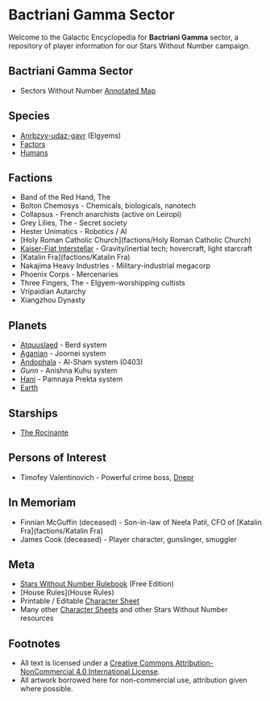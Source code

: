 # Bactriani Gamma Sector

Welcome to the Galactic Encyclopedia for **Bactriani Gamma** sector, a repository of player information for our Stars Without Number campaign.

## Bactriani Gamma Sector

* Sectors Without Number [Annotated Map](https://sectorswithoutnumber.com/sector/UdWhNiPN5UQmCmT9ahT3)

## Species

* [Anrbzyv-udaz-gavr](species/Anrbzyv-udaz-gavr) (Elgyems)
* [Factors](species/Factors)
* [Humans](species/Humans)

## Factions

* Band of the Red Hand, The
* Bolton Chemosys - Chemicals, biologicals, nanotech
* Collapsus - French anarchists (active on Leiropi)
* Grey Lilies, The - Secret society
* Hester Unimatics - Robotics / AI
* [Holy Roman Catholic Church](factions/Holy Roman Catholic Church)
* [Kaiser-Fiat Interstellar](factions/Kaiser-Fiat) - Gravity/inertial tech; hovercraft, light starcraft
* [Katalin Fra](factions/Katalin Fra)
* Nakajima Heavy Industries - Military-industrial megacorp
* Phoenix Corps - Mercenaries
* Three Fingers, The - Elgyem-worshipping cultists
* Vripaidian Autarchy
* Xiangzhou Dynasty

## Planets

* [Atquuslaed](planets/Atquuslaed) - Berd system
* [Aganian](planets/Aganian) - Joornei system
* [Andophala](planets/Andophala) - Al-Sham system (0403)
* _Gunn_ - Anishna Kuhu system
* [Hani](planets/Hani) - Pamnaya Prekta system
* [Earth](planets/Earth)

## Starships

* [The Rocinante](starships/Rocinante)

## Persons of Interest

* Timofey Valentinovich - Powerful crime boss, [Dnepr](planets/Andophala)

## In Memoriam

* Finnian McGuffin (deceased) - Son-in-law of Neela Patil, CFO of [Katalin Fra](factions/Katalin Fra)
* James Cook (deceased) - Player character, gunslinger, smuggler

## Meta

* [Stars Without Number Rulebook](https://worknate.github.io/galactic-encyclopedia/assets/StarsWithoutNumberRevised-FreeEdition-122917.pdf) (Free Edition)
* [House Rules](House Rules)
* Printable / Editable [Character Sheet](https://worknate.github.io/galactic-encyclopedia/assets/StarsWithoutNumberRevised-Character_Sheet-Form_Fillable.pdf)
* Many other [Character Sheets](https://docs.google.com/spreadsheets/d/1lUAl5TOV3jtnpvlqBLC7sJf52buwKerLeBkcSbIefJA/edit#gid=1738061576) and other Stars Without Number resources

## Footnotes

* All text is licensed under a [Creative Commons Attribution-NonCommercial 4.0 International License](http://creativecommons.org/licenses/by-nc/4.0/).
* All artwork borrowed here for non-commercial use, attribution given where possible.
